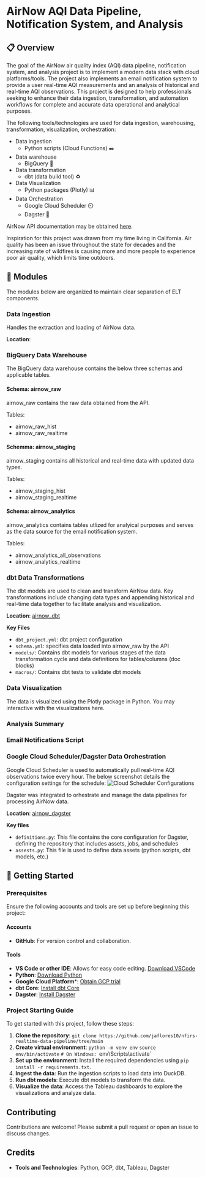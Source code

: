 # AirNow AQI Data Pipeline, Notification System, and Analysis
## 📋 Overview
The goal of the AirNow air quality index (AQI) data pipeline, notification system, and analysis project is to implement a modern data stack with cloud platforms/tools. The project also implements an email notification system to provide a user real-time AQI measurements and an analysis of historical and real-time AQI observations. This project is designed to help professionals seeking to enhance their data ingestion, transformation, and automation workflows for complete and accurate data operational and analytical purposes.

The following tools/technologies are used for data ingestion, warehousing, transformation, visualization, orchestration:
- Data ingestion
  - Python scripts (Cloud Functions) ✒️
- Data warehouse
  - BigQuery 🔎
- Data transformation
  - dbt (data build tool) ♻️
- Data Visualization
  - Python packages (Plotly) 📊
- Data Orchestration
  - Google Cloud Scheduler ⏲️
  - Dagster 🎻

AirNow API documentation may be obtained [here](https://docs.airnowapi.org/).

Inspiration for this project was drawn from my time living in California. Air quality has been an issue throughout the state for decades and the increasing rate of wildfires is causing more and more people to experience poor air quality, which limits time outdoors.

## 💠 Modules
The modules below are organized to maintain clear separation of ELT components.
  
### Data Ingestion
Handles the extraction and loading of AirNow data.

**Location**:

### BigQuery Data Warehouse
The BigQuery data warehouse contains the below three schemas and applicable tables.

#### Schema: airnow_raw
airnow_raw contains the raw data obtained from the API.

Tables:
- airnow_raw_hist
- airnow_raw_realtime

#### Schemma: airnow_staging
airnow_staging contains all historical and real-time data with updated data types.

Tables:
- airnow_staging_hist
- airnow_staging_realtime

#### Schema: airnow_analytics
airnow_analytics contains tables utlized for analyical purposes and serves as the data source for the email notification system.

Tables:
  - airnow_analytics_all_observations
  - airnow_analytics_realtime

### dbt Data Transformations
The dbt models are used to clean and transform AirNow data. Key transformations include changing data types and appending historical and real-time data together to facilitate analysis and visualization.

**Location**: [airnow_dbt](https://github.com/jaflores10/airnow-realtime-data-pipeline/tree/main/airnow_dbt)

**Key Files**
- `dbt_project.yml`: dbt project configuration
- `schema.yml`: specifies data loaded into airnow_raw by the API
- `models/`: Contains dbt models for various stages of the data transformation cycle and data definitions for tables/columns (doc blocks)
- `macros/`: Contains dbt tests to validate dbt models

### Data Visualization
The data is visualized using the Plotly package in Python. You may interactive with the visualizations here.

### Analysis Summary


### Email Notifications Script


### Google Cloud Scheduler/Dagster Data Orchestration
Google Cloud Scheduler is used to automatically pull real-time AQI observations twice every hour. The below screenshot details the configuration settings for the schedule:
![Cloud Scheduler Configurations](https://github.com/jaflores10/airnow-realtime-data-pipeline/blob/main/gcp/gcp_airnow_api_cloud_schedulerpng.png)

Dagster was integrated to orhestrate and manage the data pipelines for processing AirNow data.

**Location**: [airnow_dagster](https://github.com/jaflores10/airnow-realtime-data-pipeline/tree/main/airnow_dbt/airnow_dagster)

**Key files**
- `definitions.py`: This file contains the core configuration for Dagster, defining the repository that includes assets, jobs, and schedules
- `assests.py`: This file is used to define data assets (python scripts, dbt models, etc.)

## 🚀 Getting Started
### Prerequisites
Ensure the following accounts and tools are set up before beginning this project:

#### Accounts
- **GitHub**: For version control and collaboration.

#### Tools
- **VS Code or other IDE**: Allows for easy code editing. [Download VSCode](https://code.visualstudio.com/download)
- **Python**: [Download Python](https://www.python.org/downloads/)
- **Google Cloud Platform***: [Obtain GCP trial](https://cloud.google.com/?utm_source=google&utm_medium=cpc&utm_campaign=na-US-all-en-dr-bkws-all-all-trial-e-dr-1707554&utm_content=text-ad-none-any-DEV_c-CRE_665665924744-ADGP_Hybrid+%7C+BKWS+-+MIX+%7C+Txt-Google+Cloud-General+GCP-KWID_43700077224933103-kwd-527294295527&utm_term=KW_gcp%20trial-ST_gcp+trial&gad_source=1&gclid=Cj0KCQjw7Py4BhCbARIsAMMx-_Iiy_aEt9g1-YYZWY9hNWe-KRjlaojOsz0hFvp58KpDCru_yEawfPwaAh5LEALw_wcB&gclsrc=aw.ds)
- **dbt Core**: [Install dbt Core](https://github.com/dbt-labs/dbt-core)
- **Dagster**: [Install Dagster](https://github.com/dagster-io/dagster)

### Project Starting Guide
To get started with this project, follow these steps:
1. **Clone the repository**: `git clone https://github.com/jaflores10/nfirs-realtime-data-pipeline/tree/main`
2. **Create virtual environment**: `python -m venv env` `source env/bin/activate` `# On Windows: `env\Scripts\activate`
3. **Set up the environment**: Install the required dependencies using `pip install -r requirements.txt`.
4. **Ingest the data**: Run the ingestion scripts to load data into DuckDB.
5. **Run dbt models**: Execute dbt models to transform the data.
6. **Visualize the data**: Access the Tableau dashboards to explore the visualizations and analyze data.

## Contributing
Contributions are welcome! Please submit a pull request or open an issue to discuss changes.

## Credits
- **Tools and Technologies**: Python, GCP, dbt, Tableau, Dagster

